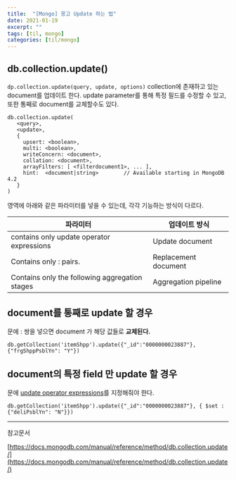 ```yaml
---
title:  "[Mongo] 몽고 Update 하는 법"
date: 2021-01-19
excerpt: ""
tags: [til, mongo]
categories: [til/mongo]
---
```


## db.collection.update()

`dp.collection.update(query, update, options)` collection에 존재하고 있는 document를 업데이트 한다. update parameter를 통해 특정 필드를 수정할 수 있고, 또한 통째로 document를 교체할수도 있다.

```
db.collection.update(
   <query>,
   <update>,
   {
     upsert: <boolean>,
     multi: <boolean>,
     writeConcern: <document>,
     collation: <document>,
     arrayFilters: [ <filterdocument1>, ... ],
     hint:  <document|string>        // Available starting in MongoDB 4.2
   }
)
```

<update> 영역에 아래와 같은 파라미터를 넣을 수 있는데, 각각 기능하는 방식이 다르다.

|파라미터|업데이트 방식|
|------|---|
|contains only update operator expressions|Update document|
|Contains only <field1>: <value1> pairs.|Replacement document|
|Contains only the following aggregation stages|Aggregation pipeline|

## document를 통째로 update 할 경우

<update> 문에 <field>:<value> 쌍을 넣으면 document 가 해당 값들로 **교체된다.**
```
db.getCollection('itemShpp').update({"_id":"0000000023887"}, {"frgShppPsblYn": "Y"})
```

## document의 특정 field 만 update 할 경우

<update>문에 [update operator expressions](https://docs.mongodb.com/manual/reference/operator/update/#id1)를 지정해줘야 한다.

```
db.getCollection('itemShpp').update({"_id":"0000000023887"}, { $set : {"deliPsblYn": "N"}})
```

---
참고문서

[https://docs.mongodb.com/manual/reference/method/db.collection.update/](https://docs.mongodb.com/manual/reference/method/db.collection.update/)
